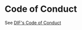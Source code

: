 # Code of Conduct

See [DIF's Code of Conduct](https://github.com/decentralized-identity/org/blob/master/code-of-conduct.md)
